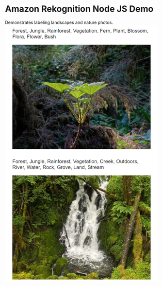# Amazon Rekognition Node JS Demo 
Demonstrates labeling landscapes and nature photos.
<img src="chrome_2017-08-17_22-37-14.png"/>